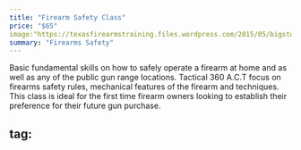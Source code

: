 ```yaml
---
title: "Firearm Safety Class"
price: "$65"
image:"https://texasfirearmstraining.files.wordpress.com/2015/05/bigstock_safety_first_vector_7506065.jpg?w=1600&h=768&crop"
summary: "Firearms Safety"
---
```

Basic fundamental skills on how to safely operate a firearm at home and as well as any of the public gun range locations.  Tactical 360 A.C.T focus on firearms safety rules, mechanical features of the firearm and techniques.  This class is ideal for the first time firearm owners looking to establish their preference for their future gun purchase.

tag: 
---


<!--stackedit_data:
eyJoaXN0b3J5IjpbLTEzOTc4NDczNyw3MzQ5NjM3MjEsMjEyOT
Y0MjgxLDE4MDA5MjE4OTksMTI3NjEyNzcxOSwxMjc2MTI3NzE5
LDUzMjMzNDk1MSwxODg3Nzg4NDc0LDEwODI0Mjg2NTEsLTM5Mj
U5OTE4MywxNzA5MjM1OTM2XX0=
-->